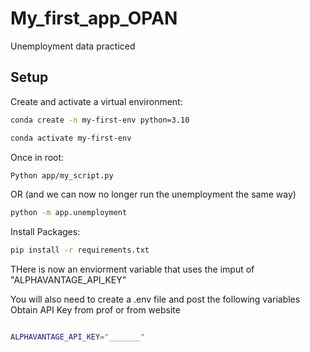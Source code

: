 # My_first_app_OPAN
Unemployment data practiced 
## Setup

Create and activate a virtual environment:

```sh
conda create -n my-first-env python=3.10

conda activate my-first-env
```

Once in root:

```sh
Python app/my_script.py
```

OR (and we can now no longer run the unemployment the same way)

```sh
python -m app.unemployment
```

Install Packages:

```sh
pip install -r requirements.txt
```


THere is now an enviorment variable that uses the imput of "ALPHAVANTAGE_API_KEY"

You will also need to create a .env file and post the following variables
Obtain API Key from prof or from website
```sh

ALPHAVANTAGE_API_KEY="_______"
```


